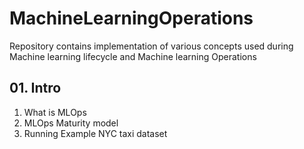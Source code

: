# MachineLearningOperations
Repository contains implementation of  various concepts used during Machine learning lifecycle  and  Machine learning Operations 

<h2> 01. Intro </h2>

<ol>
  <li> What is MLOps </li>
  <li> MLOps Maturity model </li>
  <li> Running Example NYC taxi dataset </li>
</ol>


